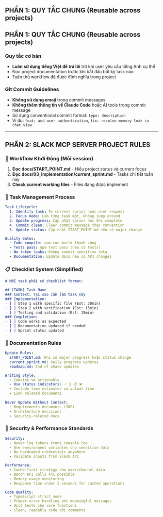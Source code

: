 ## PHẦN 1: QUY TẮC CHUNG (Reusable across projects)

## PHẦN 1: QUY TẮC CHUNG (Reusable across projects)

### Quy tắc cơ bản
- **Luôn sử dụng tiếng Việt để trả lời** trừ khi user yêu cầu tiếng Anh cụ thể
- Đọc project documentation trước khi bắt đầu bất kỳ task nào
- Tuân thủ workflow đã được định nghĩa trong project

### Git Commit Guidelines
- **Không sử dụng emoji** trong commit messages
- **Không thêm thông tin về Claude Code** hoặc AI tools trong commit message
- Sử dụng conventional commit format: `type: description`
- Ví dụ: `feat: add user authentication`, `fix: resolve memory leak in chat view`

---

## PHẦN 2: SLACK MCP SERVER PROJECT RULES

### 📖 Workflow Khởi Động (Mỗi session)
1. **Đọc docs/START_POINT.md** - Hiểu project status và current focus
2. **Đọc docs/03_implementation/current_sprint.md** - Tasks chi tiết tuần này
3. **Check current working files** - Files đang được implement

### 🔄 Task Management Process
```yaml
Task Lifecycle:
  1. Identify task: Từ current sprint hoặc user request
  2. Focus mode: Làm từng task một, không jump around
  3. Update progress: Cập nhật sprint doc khi complete
  4. Commit clean: Clear commit message theo convention
  5. Update status: Cập nhật START_POINT.md nếu có major change

Quality Gates:
  - Code compile: npm run build thành công
  - Tests pass: npm test pass (nếu có tests)
  - No token leaks: Không commit sensitive data
  - Documentation: Update docs nếu có API changes
```

### 📋 Checklist System (Simplified)
```markdown
# Mỗi task phải có checklist format:

## [TASK] Task Name
### Context: Tại sao cần làm task này
### Implementation:
- [ ] Step 1 with specific file (Est: 30min)
- [ ] Step 2 with verification (Est: 15min)
- [ ] Testing and validation (Est: 15min)
### Completion:
- [ ] Code works as expected
- [ ] Documentation updated if needed
- [ ] Sprint status updated
```

### 🎯 Documentation Rules
```yaml
Update Rules:
  START_POINT.md: Khi có major progress hoặc status change
  current_sprint.md: Daily progress updates
  roadmap.md: End of phase updates

Writing Style:
  - Concise và actionable
  - Use status indicators: ✅ 🔄 📋 ❌
  - Include time estimates và actual time
  - Link related documents
  
Never Update Without Context:
  - Requirements documents (SRS)
  - Architecture decisions
  - Security-related docs
```

### 🔐 Security & Performance Standards
```yaml
Security:
  - Never log tokens trong console.log
  - Use environment variables cho sensitive data
  - No hardcoded credentials anywhere
  - Validate inputs from Slack API

Performance:
  - Cache-first strategy cho user/channel data
  - Batch API calls khi possible
  - Memory usage monitoring
  - Response time under 2 seconds for cached operations

Code Quality:
  - TypeScript strict mode
  - Proper error handling với meaningful messages
  - Unit tests cho core functions
  - Clean, readable code với comments
```
